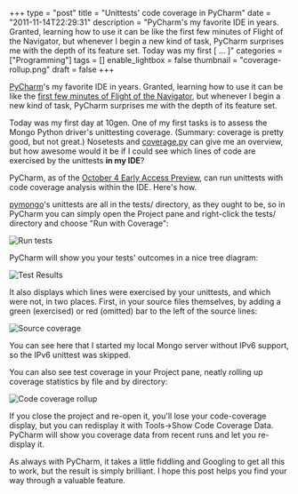 +++
type = "post"
title = "Unittests' code coverage in PyCharm"
date = "2011-11-14T22:29:31"
description = "PyCharm's my favorite IDE in years. Granted, learning how to use it can be like the first few minutes of Flight of the Navigator, but whenever I begin a new kind of task, PyCharm surprises me with the depth of its feature set. Today was my first [ ... ]"
categories = ["Programming"]
tags = []
enable_lightbox = false
thumbnail = "coverage-rollup.png"
draft = false
+++

<p><a href="http://www.jetbrains.com/pycharm/">PyCharm</a>'s my favorite IDE in years.
Granted, learning how to use it can be like the <a href="http://www.youtube.com/watch?v=wyXAVTf1Rsc">first few minutes of
Flight of the Navigator</a>,
but whenever I begin a new kind of task, PyCharm surprises me with the
depth of its feature set.</p>
<p>Today was my first day at 10gen. One of my first tasks is to assess the
Mongo Python driver's unittesting coverage. (Summary: coverage is pretty
good, but not great.) Nosetests and
<a href="http://nedbatchelder.com/code/coverage/">coverage.py</a> can give me an
overview, but how awesome would it be if I could see which lines of code
are exercised by the unittests <strong>in my IDE</strong>?</p>
<p>PyCharm, as of the <a href="http://blog.jetbrains.com/pycharm/2011/10/new-pycharm-2-0-eap-build-cython-coffeescript-code-coverage/">October 4 Early Access
Preview</a>,
can run unittests with code coverage analysis within the IDE. Here's
how.</p>
<p><a href="https://github.com/mongodb/mongo-python-driver/">pymongo</a>'s unittests
are all in the tests/ directory, as they ought to be, so in PyCharm you
can simply open the Project pane and right-click the tests/ directory
and choose "Run with Coverage":</p>
<p><img style="display:block; margin-left:auto; margin-right:auto;" src="run-tests.png" title="Run tests" /></p>
<p>PyCharm will show you your tests' outcomes in a nice tree diagram:</p>
<p><img style="display:block; margin-left:auto; margin-right:auto;" src="test-results.png" title="Test Results" /></p>
<p>It also displays which lines were exercised by your unittests, and which
were not, in two places. First, in your source files themselves, by
adding a green (exercised) or red (omitted) bar to the left of the
source lines:</p>
<p><img style="display:block; margin-left:auto; margin-right:auto;" src="source-coverage.png" title="Source coverage" /></p>
<p>You can see here that I started my local Mongo server without IPv6
support, so the IPv6 unittest was skipped.</p>
<p>You can also see test coverage in your Project pane, neatly rolling up
coverage statistics by file and by directory:</p>
<p><img style="display:block; margin-left:auto; margin-right:auto;" src="coverage-rollup.png" title="Code coverage rollup" /></p>
<p>If you close the project and re-open it, you'll lose your code-coverage
display, but you can redisplay it with Tools->Show Code Coverage Data.
PyCharm will show you coverage data from recent runs and let you
re-display it.</p>
<p>As always with PyCharm, it takes a little fiddling and Googling to get
all this to work, but the result is simply brilliant. I hope this post
helps you find your way through a valuable feature.</p>
    